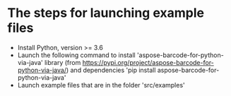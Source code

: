 # The steps for launching example files
- Install Python, version >= 3.6 
- Launch the following command to install 'aspose-barcode-for-python-via-java' library 
   (from https://pypi.org/project/aspose-barcode-for-python-via-java/)
   and dependencies 
  'pip install aspose-barcode-for-python-via-java'
- Launch example files that are in the folder 'src/examples'